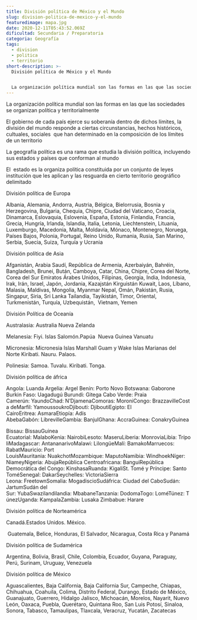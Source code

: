 ```yaml
---
title: División política de México y el Mundo
slug: division-politica-de-mexico-y-el-mundo
featuredimage: mapa.jpg
date: 2020-12-11T05:43:52.069Z
dificultad: Secundaria / Preparatoria
categoria: Geografía
tags:
  - division
  - politica
  - territorio
short-description: >-
  División política de México y el Mundo


  La organización política mundial son las formas en las que las sociedades se organizan política y territorialmente
---
```

La organización política mundial son las formas en las que las sociedades se organizan política y territorialmente 

El gobierno de cada país ejerce su soberanía dentro de dichos límites, la división del mundo responde a ciertas circunstancias, hechos históricos, cultuales, sociales  que han determinado en la composición de los límites de un territorio 

La geografía política es una rama que estudia la división política, incluyendo sus estados y países que conforman al mundo 

El  estado es la organiza política constituida por un conjunto de leyes institución que les aplican y las resguarda en cierto territorio geográfico delimitado 

División política de Europa 


Albania, Alemania, Andorra, Austria, Bélgica, Bielorrusia, Bosnia y Herzegovina, Bulgaria, Chequia, Chipre, Ciudad del Vaticano, Croacia, Dinamarca, Eslovaquia, Eslovenia, España, Estonia, Finlandia, Francia, Grecia, Hungría, Irlanda, Islandia, Italia, Letonia, Liechtenstein, Lituania, Luxemburgo, Macedonia, Malta, Moldavia, Mónaco, Montenegro, Noruega, Países Bajos, Polonia, Portugal, Reino Unido, Rumania, Rusia, San Marino, Serbia, Suecia, Suiza, Turquía y Ucrania

División política de Asia 


Afganistán, Arabia Saudí, República de Armenia, Azerbaiyán, Bahréin, Bangladesh, Brunei, Bután, Camboya, Catar, China, Chipre, Corea del Norte, Corea del Sur Emiratos Árabes Unidos, Filipinas, Georgia, India, Indonesia, Irak, Irán, Israel, Japón, Jordania, Kazajstán Kirguistán Kuwait, Laos, Líbano, Malasia, Maldivas, Mongolia, Myanmar Nepal, Omán, Pakistán, Rusia, Singapur, Siria, Sri Lanka Tailandia, Tayikistán, Timor, Oriental, Turkmenistán, Turquía, Uzbequistán,  Vietnam, Yemen



División Política de Oceanía 


Australasia: Australia Nueva Zelanda

Melanesia: Fiyi. Islas Salomón.Papúa  Nueva Guinea Vanuatu

Micronesia: Micronesia Islas Marshall Guam y Wake Islas Marianas del Norte Kiribati. Nauru. Palaos.

Polinesia: Samoa. Tuvalu. Kiribati. Tonga.

División política de áfrica 


Angola: Luanda Argelia: Argel Benín: Porto Novo Botswana: Gaborone Burkin Faso: Uagadugú Burundi: Gitega Cabo Verde: Praia Camerún: YaundoChad: N’DjamenaComoras: MoroniCongo: BrazzavilleCosta deMarfil: YamoussoukroDjibouti: DjiboutiEgipto: El CairoEritrea: AsmaraEtiopía: Adís AbebaGabón: LibrevilleGambia: BanjulGhana: AccraGuinea: ConakryGuinea

Bissau: BissauGuinea Ecuatorial: MalaboKenia: NairobiLesoto: MaseruLiberia: MonroviaLibia: TrípoliMadagascar: AntananarivoMalawi: LilongüeMalí: BamakoMarruecos: RabatMauricio: Port LouisMauritania: NuakchotMozambique: MaputoNamibia: WindhoekNíger: NiameyNigeria: AbujaRepública Centroafricana: BanguiRepública Democrática del Congo: KinshasaRuanda: KigaliSt. Tomé y Príncipe: Santo ToméSenegal: DakarSeychelles: VictoriaSierra Leona: FreetownSomalia: MogadiscioSudáfrica: Ciudad del CaboSudán: JartumSudán del Sur: YubaSwazilandilandia: MbabaneTanzania: DodomaTogo: LoméTúnez: TúnezUganda: KampalaZambia: Lusaka Zimbabue: Harare



División política de Norteamérica 



Canadá.Estados Unidos. México.




 Guatemala, Belice, Honduras, El Salvador, Nicaragua, Costa Rica y Panamá



División política de Sudamérica


Argentina, Bolivia, Brasil, Chile, Colombia, Ecuador, Guyana, Paraguay, Perú, Surinam, Uruguay, Venezuela



División política de México 


Aguascalientes, Baja California, Baja California Sur, Campeche, Chiapas, Chihuahua, Coahuila, Colima, Distrito Federal, Durango, Estado de México, Guanajuato, Guerrero, Hidalgo Jalisco, Michoacán, Morelos, Nayarit, Nuevo León, Oaxaca, Puebla, Querétaro, Quintana Roo, San Luis Potosí, Sinaloa, Sonora, Tabasco, Tamaulipas, Tlaxcala, Veracruz, Yucatán, Zacatecas